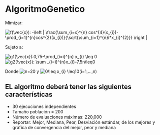 # AlgoritmoGenetico

Mimizar:

<img src="https://latex.codecogs.com/gif.latex?f(\vec{x}):&space;-\left&space;|&space;\frac{\sum_{i=1}^{n}&space;cos^{4}(x_{i})-2\prod_{i=1}^{n}cos^{2}(x_{i})}{\sqrt{\sum_{i=1}^{n}i*x_{i}^{2}}}&space;\right&space;|" title="f(\vec{x}): -\left | \frac{\sum_{i=x}^{n} cos^{4}(x_{i})-\prod_{i=1}^{n}cos^{2}(x_{i})}{\sqrt{\sum_{i=1}^{n}i*x_{i}^{2}}} \right |" />

Sujeto a:

<img src="https://latex.codecogs.com/gif.latex?g1(\vec{x}):0,75-\prod_{i=i}^{n}&space;x_{i}&space;\leq&space;0" title="g1(\vec{x}):0,75-\prod_{i=i}^{n} x_{i} \leq 0" />

<img src="https://latex.codecogs.com/gif.latex?g2(\vec{x}):&space;\sum&space;_{i=i}^{n}x_{i}-7,5n\leq0" title="g2(\vec{x}): \sum _{i=i}^{n}x_{i}-7,5n\leq0" />

Donde <img src="https://latex.codecogs.com/gif.latex?n=20" title="n=20" /> y <img src="https://latex.codecogs.com/gif.latex?0\leq&space;x_{i}&space;\leq10(i=1,...,n)" title="0\leq x_{i} \leq10(i=1,...,n)" />

## EL algoritmo deberá tener las siguientes características
- 30 ejecuciones independientes
- Tamaño población = 200
- Número de evaluaciones máximas: 220,000
- Reportar: Mejor, Mediana, Peor, Desviación estándar, de los mejores y gráfica de convergencia del mejor, peor y mediana
